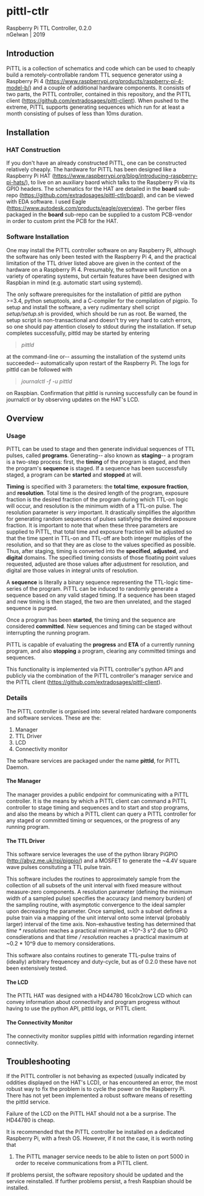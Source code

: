 # pittl-ctlr
Raspberry Pi TTL Controller, 0.2.0  
nGelwan | 2019

## Introduction
PiTTL is a collection of schematics and code which can be used to cheaply build a remotely-controllable random TTL sequence generator using a Raspberry Pi 4 (https://www.raspberrypi.org/products/raspberry-pi-4-model-b/) and a couple of additional hardware components. It consists of two parts, the PiTTL controller, contained in this repository, and the PiTTL client (https://github.com/extradosages/pittl-client). When pushed to the extreme, PiTTL supports generating sequences which run for at least a month consisting of pulses of less than 10ms duration. 

## Installation
### HAT Construction
If you don't have an already constructed PiTTL, one can be constructed relatively cheaply. The hardware for PiTTL has been designed like a Raspberry Pi HAT (https://www.raspberrypi.org/blog/introducing-raspberry-pi-hats/), to live on an auxiliary baord which talks to the Raspberry Pi via its GPIO headers. The schematics for the HAT are detailed in the **board** sub-repo (https://github.com/extradosages/pittl-ctlr/board), and can be viewed with EDA software. I used Eagle (https://www.autodesk.com/products/eagle/overview). The gerber files packaged in the **board** sub-repo can be supplied to a custom PCB-vendor in order to custom print the PCB for the HAT.

### Software Installation
One may install the PiTTL controller software on any Raspberry Pi, although the software has only been tested with the Raspberry Pi 4, and the practical limitation of the TTL driver listed above are given in the context of the hardware on a Raspberry Pi 4. Presumably, the software will function on a variety of operating systems, but certain features have been designed with Raspbian in mind (e.g. automatic start using systemd).

The only software prerequisites for the installation of pittld are python >=3.4, python setuptools, and a C-compiler for the compilation of pigpio. To setup and install the software, a very rudimentary shell script *setup/setup.sh* is provided, which should be run as root. Be warned, the setup script is non-transactional and doesn't try very hard to catch errors, so one should pay attention closely to stdout during the installation. If setup completes successfully, pittld may be started by entering

>*pittld*

at the command-line or-- assuming the installation of the systemd units succeeded-- automatically upon restart of the Raspberry Pi. The logs for pittld can be followed with  

>*journalctl -f -u pittld*

on Raspbian. Confirmation that pittld is running successfully can be found in journalctl or by observing updates on the HAT's LCD.

## Overview
### Usage
PiTTL can be used to stage and then generate individual sequences of TTL pulses, called **programs**. Generating-- also known as **staging**-- a program is a two-step process: first, the **timing** of the program is staged, and then the program's **sequence** is staged. If a sequence has been successfully staged, a program can be **started** and **stopped** at will.

**Timing** is specified with 3 parameters: the **total time**, **exposure fraction**, and **resolution**. Total time is the desired length of the program, exposure fraction is the desired fraction of the program during which TTL-on logic will occur, and resolution is the minimum width of a TTL-on pulse. The resolution parameter is *very* important. It drastically simplifies the algorithm for generating random sequences of pulses satisfying the desired exposure fraction. It is important to note that when these three parameters are supplied to PiTTL, that total time and exposure fraction will be adjusted so that the time spent in TTL-on and TTL-off are both integer multiples of the resolution, and so that they are as close to the values specified as possible. Thus, after staging, timing is converted into the **specified**, **adjusted**, and **digital** domains. The specified timing consists of those floating point values requested, adjusted are those values after adjustment for resolution, and digital are those values in integral units of resolution.

A **sequence** is literally a binary sequence representing the TTL-logic time-series of the program. PiTTL can be induced to randomly generate a sequence based on any valid staged timing. If a sequence has been staged and new timing is then staged, the two are then unrelated, and the staged sequence is purged.

Once a program has been **started**, the timing and the sequence are considered **committed**. New sequences and timing can be staged without interrupting the running program.

PiTTL is capable of evaluating the **progress** and **ETA** of a currently running program, and also **stopping** a program, clearing any committed timings and sequences.

This functionality is implemented via PiTTL controller's python API and publicly via the combination of the PiTTL controller's manager service and the PiTTL client (https://github.com/extradosages/pittl-client).

### Details
The PiTTL controller is organised into several related hardware components and software services. These are the:
1. Manager
2. TTL Driver
3. LCD
4. Connectivity monitor

The software services are packaged under the name **pittld**, for PiTTL Daemon.
#### The Manager
The manager provides a public endpoint for communicating with a PiTTL controller. It is the means by which a PiTTL client can command a PiTTL controller to stage timing and sequences and to start and stop programs, and also the means by which a PiTTL client can query a PiTTL controller for any staged or committed timing or sequences, or the progress of any running program.
#### The TTL Driver
This software service leverages the use of the python library PiGPIO (http://abyz.me.uk/rpi/pigpio/) and a MOSFET to generate the ~4.4V square wave pulses consituting a TTL pulse train.

This software includes the routines to approximately sample from the collection of all subsets of the unit interval with fixed measure without measure-zero components. A resolution parameter (defining the minimum width of a sampled pulse) specifies the accuracy (and memory burden) of the sampling routine, with asymptotic convergence to the ideal sampler upon decreasing the parameter. Once sampled, such a subset defines a pulse train via a mapping of the unit interval onto some interval (probably larger) interval of the time axis. Non-exhaustive testing has determined that *time \* resolution* reaches a practical minimum at ~10^-3 s^2 due to GPIO consdierations and that *time / resolution* reaches a practical maximum at ~0.2 \* 10\^9 due to memory considerations.

This software also contains routines to generate TTL-pulse trains of (ideally) arbitrary frequencey and duty-cycle, but as of 0.2.0 these have not been extensively tested.
#### The LCD
The PiTTL HAT was designed with a HD44780 16colx2row LCD which can convey information about connectivity and program progress without having to use the python API, pittld logs, or PiTTL client.
#### The Connectivity Monitor
The connectivity monitor supplies pittld with information regarding internet connectivity.

## Troubleshooting
If the PiTTL controller is not behaving as expected (usually indicated by oddities displayed on the HAT's LCD), or has encountered an error, the most robust way to fix the problem is to cycle the power on the Raspberry Pi. There has not yet been implemented a robust software means of resetting the pittld service.

Failure of the LCD on the PiTTL HAT should not a be a surprise. The HD44780 is cheap.

It is recommended that the PiTTL controller be installed on a dedicated Raspberry Pi, with a fresh OS. However, if it not the case, it is worth noting that
1. The PiTTL manager service needs to be able to listen on port 5000 in order to receive communications from a PiTTL client.

If problems persist, the software repository should be updated and the service reinstalled. If further problems persist, a fresh Raspbian should be installed. 
